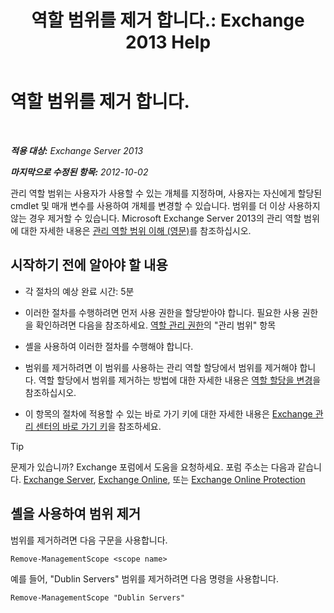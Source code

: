 ﻿---
title: '역할 범위를 제거 합니다.: Exchange 2013 Help'
TOCTitle: 역할 범위를 제거 합니다.
ms:assetid: ad17cba0-a8d3-4f40-b3c9-c37e6e5c3f36
ms:mtpsurl: https://technet.microsoft.com/ko-kr/library/Dd351051(v=EXCHG.150)
ms:contentKeyID: 50483854
ms.date: 05/22/2018
mtps_version: v=EXCHG.150
ms.translationtype: MT
---

# 역할 범위를 제거 합니다.

 

_**적용 대상:** Exchange Server 2013_

_**마지막으로 수정된 항목:** 2012-10-02_

관리 역할 범위는 사용자가 사용할 수 있는 개체를 지정하며, 사용자는 자신에게 할당된 cmdlet 및 매개 변수를 사용하여 개체를 변경할 수 있습니다. 범위를 더 이상 사용하지 않는 경우 제거할 수 있습니다. Microsoft Exchange Server 2013의 관리 역할 범위에 대한 자세한 내용은 [관리 역할 범위 이해 (영문)](understanding-management-role-scopes-exchange-2013-help.md)를 참조하십시오.

## 시작하기 전에 알아야 할 내용

  - 각 절차의 예상 완료 시간: 5분

  - 이러한 절차를 수행하려면 먼저 사용 권한을 할당받아야 합니다. 필요한 사용 권한을 확인하려면 다음을 참조하세요. [역할 관리 권한](role-management-permissions-exchange-2013-help.md)의 "관리 범위" 항목

  - 셸을 사용하여 이러한 절차를 수행해야 합니다.

  - 범위를 제거하려면 이 범위를 사용하는 관리 역할 할당에서 범위를 제거해야 합니다. 역할 할당에서 범위를 제거하는 방법에 대한 자세한 내용은 [역할 할당을 변경](change-a-role-assignment-exchange-2013-help.md)을 참조하십시오.

  - 이 항목의 절차에 적용할 수 있는 바로 가기 키에 대한 자세한 내용은 [Exchange 관리 센터의 바로 가기 키](keyboard-shortcuts-in-the-exchange-admin-center-exchange-online-protection-help.md)을 참조하세요.


> [!TIP]
> 문제가 있습니까? Exchange 포럼에서 도움을 요청하세요. 포럼 주소는 다음과 같습니다. <A href="https://go.microsoft.com/fwlink/p/?linkid=60612">Exchange Server</A>, <A href="https://go.microsoft.com/fwlink/p/?linkid=267542">Exchange Online</A>, 또는 <A href="https://go.microsoft.com/fwlink/p/?linkid=285351">Exchange Online Protection</A>



## 셸을 사용하여 범위 제거

범위를 제거하려면 다음 구문을 사용합니다.

    Remove-ManagementScope <scope name>

예를 들어, "Dublin Servers" 범위를 제거하려면 다음 명령을 사용합니다.

    Remove-ManagementScope "Dublin Servers"

